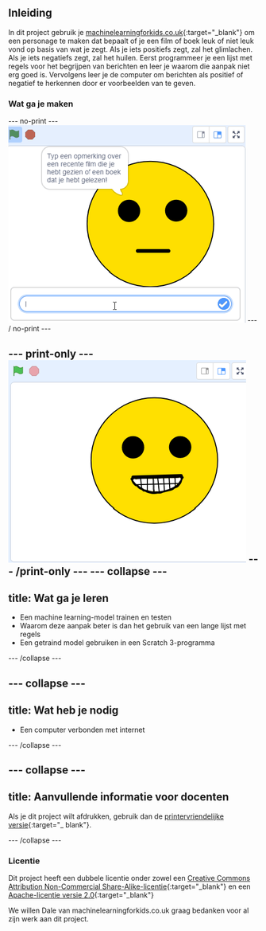 ## Inleiding

In dit project gebruik je [machinelearningforkids.co.uk](machinelearningforkids.co.uk){:target="_blank"} om een personage te maken dat bepaalt of je een film of boek leuk of niet leuk vond op basis van wat je zegt. Als je iets positiefs zegt, zal het glimlachen. Als je iets negatiefs zegt, zal het huilen. Eerst programmeer je een lijst met regels voor het begrijpen van berichten en leer je waarom die aanpak niet erg goed is. Vervolgens leer je de computer om berichten als positief of negatief te herkennen door er voorbeelden van te geven.

### Wat ga je maken
--- no-print --- ![Complete project](images/did-you-like-it.gif) --- / no-print ---

--- print-only --- ![Complete project](images/output-happy.png) --- /print-only --- --- collapse ---
---
title: Wat ga je leren
---

+ Een machine learning-model trainen en testen
+ Waarom deze aanpak beter is dan het gebruik van een lange lijst met regels
+ Een getraind model gebruiken in een Scratch 3-programma

--- /collapse ---

--- collapse ---
---
title: Wat heb je nodig
---

+ Een computer verbonden met internet

--- /collapse ---

--- collapse ---
---
title: Aanvullende informatie voor docenten
---

Als je dit project wilt afdrukken, gebruik dan de [printervriendelijke versie](https://projects.raspberrypi.org/en/projects/did-you-like-it/print){:target="_ blank"}.

--- /collapse ---

### Licentie

Dit project heeft een dubbele licentie onder zowel een [Creative Commons Attribution Non-Commercial Share-Alike-licentie](http://creativecommons.org/licenses/by-nc-sa/4.0/){:target="_blank"} en een [Apache-licentie versie 2.0](http://www.apache.org/licenses/LICENSE-2.0){:target="_blank"}

We willen Dale van machinelearningforkids.co.uk graag bedanken voor al zijn werk aan dit project.